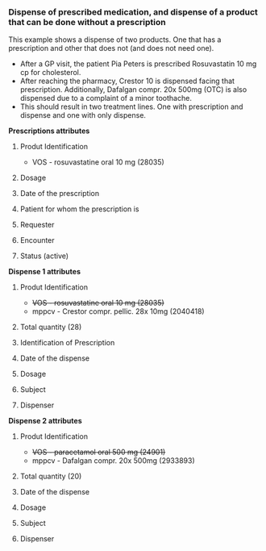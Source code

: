 ### Dispense of prescribed medication, and dispense of a product that can be done without a prescription

This example shows a dispense of two products. One that has a prescription and other that does not (and does not need one).


* After a GP visit, the patient Pia Peters is prescribed Rosuvastatin 10 mg cp for cholesterol.
* After reaching the pharmacy, Crestor 10 is dispensed facing that prescription. Additionally, Dafalgan compr. 20x 500mg (OTC) is also dispensed due to a complaint of a minor toothache.
* This should result in two treatment lines. One with prescription and dispense and one with only dispense.

**Prescriptions attributes**

1. Produt Identification
    * VOS - rosuvastatine oral 10 mg (28035)
  
2. Dosage
   
3. Date of the prescription
   
4. Patient for whom the prescription is
   
5. Requester
   
6. Encounter 
   
7. Status (active)


**Dispense 1 attributes**

1. Produt Identification 
      * ~~VOS - rosuvastatine oral 10 mg (28035)~~
      * mppcv - Crestor compr. pellic. 28x 10mg (2040418)
2. Total quantity (28) 
   
3. Identification of Prescription 
   
4. Date of the dispense 
   
5. Dosage 
   
6. Subject 
   
7. Dispenser  


**Dispense 2 attributes**
1. Produt Identification 
      * ~~VOS - paracetamol oral 500 mg (24901)~~
      * mppcv - Dafalgan compr. 20x 500mg (2933893)

2. Total quantity (20)
   
3. Date of the dispense
   
4. Dosage
   
5. Subject
   
6. Dispenser
